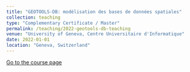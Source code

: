 ```yaml
---
title: "GEOTOOLS-DB: modélisation des bases de données spatiales"
collection: teaching
type: "Complementary Certificate / Master"
permalink: /teaching/2022-geotools-db-teaching
venue: "University of Geneva, Centre Universitaire d'Informatique"
date: 2022-01-01
location: "Geneva, Switzerland"
---
```


[Go to the course page](https://wwwi.unige.ch/cursus/programme-des-cours/web/teachings/details/2021-D400025)

